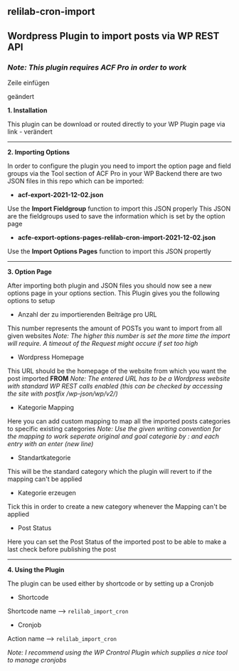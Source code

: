 ## relilab-cron-import
## Wordpress Plugin to import posts via WP REST API
### **_Note: This plugin requires ACF Pro in order to work_**

Zeile einfügen

geändert

**1. Installation**

This plugin can be download or routed directly to your WP Plugin page via link - verändert

***

**2. Importing Options**

In order to configure the plugin you need to import the option page and field groups via the Tool section of ACF Pro in your WP Backend
there are two JSON files in this repo which can be imported:

* **acf-export-2021-12-02.json**

Use the **Import Fieldgroup** function to import this JSON properly
This JSON are the fieldgroups used to save the information which is set by the option page

* **acfe-export-options-pages-relilab-cron-import-2021-12-02.json**

Use the **Import Options Pages** function to import this JSON propertly

***

**3. Option Page**

After importing both plugin and JSON files you should now see a new options page in your options section.
This Plugin gives you the following options to setup

* Anzahl der zu importierenden Beiträge pro URL

This number represents the amount of POSTs you want to import from all given websites
_Note: The higher this number is set the more time the import will require. 
A timeout of the Request might occure if set too high_

* Wordpress Homepage

This URL should be the homepage of the website from which you want the post imported **FROM**
_Note: The entered URL has to be a Wordpress website with standard WP REST calls enabled (this can be checked by accessing the site with postfix /wp-json/wp/v2/)_

* Kategorie Mapping

Here you can add custom mapping to map all the imported posts categories to specific existing categories
_Note: Use the given writing convention for the mapping to work seperate original and goal categorie by : and each entry with an enter (new line)_

* Standartkategorie

This will be the standard category which the plugin will revert to if the mapping can't be applied

* Kategorie erzeugen

Tick this in order to create a new category whenever the Mapping can't be applied

* Post Status

Here you can set the Post Status of the imported post to be able to make a last check before publishing the post

***

**4. Using the Plugin**

The plugin can be used either by shortcode or by setting up a Cronjob

* Shortcode

Shortcode name --> `relilab_import_cron`
* Cronjob

Action name --> `relilab_import_cron`

_Note: I recommend using the WP Crontrol Plugin which supplies a nice tool to manage cronjobs_

